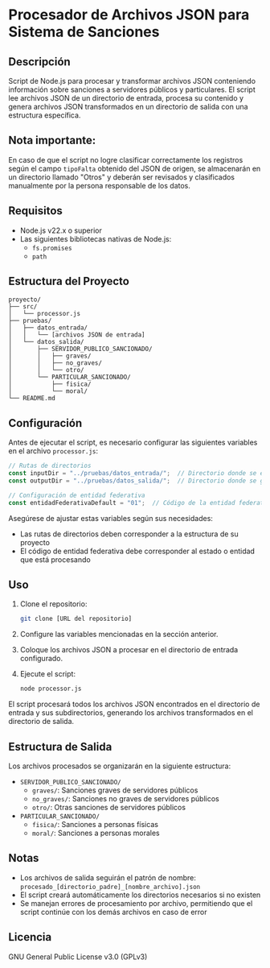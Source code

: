 # Procesador de Archivos JSON para Sistema de Sanciones

## Descripción
Script de Node.js para procesar y transformar archivos JSON conteniendo información sobre sanciones a servidores públicos y particulares. El script lee archivos JSON de un directorio de entrada, procesa su contenido y genera archivos JSON transformados en un directorio de salida con una estructura específica.

## Nota importante:
En caso de que el script no logre clasificar correctamente los registros según el campo `tipoFalta` obtenido del JSON de origen, se almacenarán en un directorio llamado "Otros" y deberán ser revisados y clasificados manualmente por la persona responsable de los datos.

## Requisitos
- Node.js v22.x o superior
- Las siguientes bibliotecas nativas de Node.js:
  - `fs.promises`
  - `path`

## Estructura del Proyecto
```
proyecto/
├── src/
│   └── processor.js
├── pruebas/
│   ├── datos_entrada/
│   │   └── [archivos JSON de entrada]
│   └── datos_salida/
│       ├── SERVIDOR_PUBLICO_SANCIONADO/
│       │   ├── graves/
│       │   ├── no_graves/
│       │   └── otro/
│       └── PARTICULAR_SANCIONADO/
│           ├── fisica/
│           └── moral/
└── README.md
```

## Configuración
Antes de ejecutar el script, es necesario configurar las siguientes variables en el archivo `processor.js`:

```javascript
// Rutas de directorios
const inputDir = "../pruebas/datos_entrada/";  // Directorio donde se encuentran los archivos JSON a procesar
const outputDir = "../pruebas/datos_salida/";  // Directorio donde se guardarán los archivos procesados

// Configuración de entidad federativa
const entidadFederativaDefault = "01";  // Código de la entidad federativa (ajustar según corresponda)
```

Asegúrese de ajustar estas variables según sus necesidades:
- Las rutas de directorios deben corresponder a la estructura de su proyecto
- El código de entidad federativa debe corresponder al estado o entidad que está procesando

## Uso
1. Clone el repositorio:
   ```bash
   git clone [URL del repositorio]
   ```

2. Configure las variables mencionadas en la sección anterior.

3. Coloque los archivos JSON a procesar en el directorio de entrada configurado.

4. Ejecute el script:
   ```bash
   node processor.js
   ```

El script procesará todos los archivos JSON encontrados en el directorio de entrada y sus subdirectorios, generando los archivos transformados en el directorio de salida.

## Estructura de Salida
Los archivos procesados se organizarán en la siguiente estructura:

- `SERVIDOR_PUBLICO_SANCIONADO/`
  - `graves/`: Sanciones graves de servidores públicos
  - `no_graves/`: Sanciones no graves de servidores públicos
  - `otro/`: Otras sanciones de servidores públicos
- `PARTICULAR_SANCIONADO/`
  - `fisica/`: Sanciones a personas físicas
  - `moral/`: Sanciones a personas morales

## Notas
- Los archivos de salida seguirán el patrón de nombre: `procesado_[directorio_padre]_[nombre_archivo].json`
- El script creará automáticamente los directorios necesarios si no existen
- Se manejan errores de procesamiento por archivo, permitiendo que el script continúe con los demás archivos en caso de error

## Licencia
GNU General Public License v3.0 (GPLv3)
